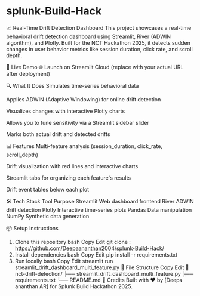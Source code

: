 # splunk-Build-Hack
📈 Real-Time Drift Detection Dashboard
This project showcases a real-time behavioral drift detection dashboard using Streamlit, River (ADWIN algorithm), and Plotly. Built for the NCT Hackathon 2025, it detects sudden changes in user behavior metrics like session duration, click rate, and scroll depth.

🚀 Live Demo
🌐 Launch on Streamlit Cloud
(replace with your actual URL after deployment)

🔍 What It Does
Simulates time-series behavioral data

Applies ADWIN (Adaptive Windowing) for online drift detection

Visualizes changes with interactive Plotly charts

Allows you to tune sensitivity via a Streamlit sidebar slider

Marks both actual drift and detected drifts

📊 Features
Multi-feature analysis (session_duration, click_rate, scroll_depth)

Drift visualization with red lines and interactive charts

Streamlit tabs for organizing each feature's results

Drift event tables below each plot

🛠 Tech Stack
Tool	Purpose
Streamlit	Web dashboard frontend
River	ADWIN drift detection
Plotly	Interactive time-series plots
Pandas	Data manipulation
NumPy	Synthetic data generation

📦 Setup Instructions
1. Clone this repository
bash
Copy
Edit
git clone : https://github.com/Deepaananthan2004/splunk-Build-Hack/
2. Install dependencies
bash
Copy
Edit
pip install -r requirements.txt
3. Run locally
bash
Copy
Edit
streamlit run streamlit_drift_dashboard_multi_feature.py
📂 File Structure
Copy
Edit
📁 nct-drift-detection/
├── streamlit_drift_dashboard_multi_feature.py
├── requirements.txt
└── README.md
🙌 Credits
Built with ❤️ by [Deepa ananthan AR] for Splunk Build Hackathon 2025.
